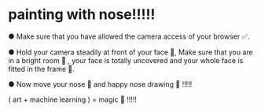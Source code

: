 <h1>painting with nose!!!!!</h1>

● Make sure that you have allowed the camera access of your browser ✅.

● Hold your camera steadily at front of your face 📸, Make sure that you are in a bright room 🔆 , your face is totally uncovered and your whole face is fitted in the frame 🤗.

● Now move your nose 👃 and happy nose drawing 🎨 !!!!!

( art + machine learning ) = magic 🎩 !!!!!
